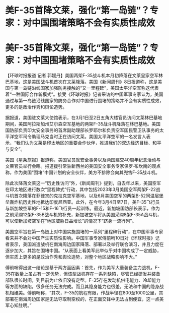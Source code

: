 # 美F-35首降文莱，强化“第一岛链”？专家：对中国围堵策略不会有实质性成效

# 美F-35首降文莱，强化“第一岛链”？专家：对中国围堵策略不会有实质性成效

【环球时报报道 记者
郭媛丹】美国两架F-35战斗机本月初降落在文莱皇家空军林巴基地，这是美国战斗机首次在文莱降落。美国《新闻周刊》8日报道称，这是美国与第一岛链沿线国家加强防务接触的“又一里程碑”，美国太平洋空军称这代表着“一种国际合作新模式”。接受《环球时报》记者采访的中国军事专家认为，美国通过与第一岛链沿线国家的防务合作对中国进行围堵的策略并不会有实质性成效，更多的是政治作秀和舆论造势。

据报道，美国驻文莱大使馆表示，在3月1日至2日五角大楼官员访问文莱林巴基地期间，美国阿拉斯加州艾尔森空军基地的两架F-35战斗机降落在林巴基地。美国国防部负责印太安全事务的首席副助理部长罗耶尔和负责空军国民警卫队事务的太平洋空军司令助理马克当时正在访问文莱。美国太平洋空军的一名发言人表示，“我们认为文莱是印太地区的重要合作伙伴，推进我们的双边经济目标、和平与安全”。

美国《星条旗报》报道称，美国官员就安全事务以及两国建交40周年纪念活动与文莱官员举行会晤。报道援引常驻新西兰的美国安全事务专家保罗·布坎南的观点称，作为美国“围堵”中国计划的安全伙伴，美方不排除会向其兜售F-35战斗机。

除此次降落文莱这一“历史性访问”外，《新闻周刊》提到，自去年以来，美国空军在印太地区进行数次“里程碑式”行动，其中包括2023年3月美国空军两架F-22战斗机首次降落在菲律宾的克拉克空军基地，以及6月美国空军的两架B-52同温层堡垒轰炸机历史性地抵达印度尼西亚。此外，在今年3月4日至7日，美F-35飞行员与新加坡空军的F-15和F-16飞行员一起训练。最近，新加坡国防部长表示，作为之前采购12架F-35B战斗机的补充，新加坡空军将从美国采购8架F-35A战斗机，可以使新加坡空军在“地区威胁日益增长”的情况下“跻身一流行列”。

美国空军旨在第一岛链上对中国实施围堵的一系列“里程碑行动”，在中国军事专家看来并不会对中国产生实质性影响。中国军事专家傅前哨10日对《环球时报》记者表示，美国派遣战机在南海周边国家降落、部署以及举行联合演习，并且力度在逐步加大，其旨在围堵中国。“从表面上看美军此举似乎对中国构成了一定威胁，但实质上更多的是政治作秀和舆论造势，对整个地区战略影响不大。”

傅前哨得出这一结论是基于两方面因素：首先，作为美军大量装备主力战机，F-35在数量上虽占有一定优势，但该型战机存在一系列缺陷，尽管已经研发并装备部队很长时间，到目前为止依旧没有定型。F-35存在发动机供电能力、冷却能力等方面的缺陷，很多任务无法完成。而且其隐身能力也很差，无法和中国的隐身战机相媲美。傅前哨称，“其次，F-35的航程有限，作战半径在800至1000公里，其部署在南海周边国家是无法夺取制空权的，在正面交锋中无法占到便宜，这一点美军心知肚明。”

